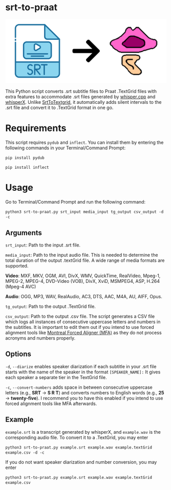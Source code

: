 # srt-to-praat
<p align="center">
<img src="https://github.com/yeungpinghei/srt-to-praat/blob/main/figures/logo.png" alt="srt-to-praat" width="700">
</p>

This Python script converts .srt subtitle files to Praat .TextGrid files with extra features to accommodate .srt files generated by [whisper.cpp](https://github.com/ggerganov/whisper.cpp) and [whisperX](https://github.com/m-bain/whisperX). Unlike [SrtToTextgrid](https://github.com/rctatman/SrtToTextgrid/tree/master), it automatically adds silent intervals to the .srt file and convert it to .TextGrid format in one go.

# Requirements
This script requires `pydub` and `inflect`. You can install them by entering the following commands in your Terminal/Command Prompt:
```
pip install pydub
```
```
pip install inflect
```

# Usage
Go to Terminal/Command Prompt and run the following command:
```
python3 srt-to-praat.py srt_input media_input tg_output csv_output -d -c
```
## Arguments
`srt_input`: Path to the input .srt file.

`media_input`: Path to the input audio file. This is needed to determine the total duration of the output .textGrid file. A wide range of media formats are supported.

**Video**: MXF, MKV, OGM, AVI, DivX, WMV, QuickTime, RealVideo, Mpeg-1, MPEG-2, MPEG-4, DVD-Video (VOB), DivX, XviD, MSMPEG4, ASP, H.264 (Mpeg-4 AVC)

**Audio**: OGG, MP3, WAV, RealAudio, AC3, DTS, AAC, M4A, AU, AIFF, Opus.

`tg_output`: Path to the output .TextGrid file.

`csv_output`: Path to the output .csv file. The script generates a CSV file which logs all instances of consecutive uppercase letters and numbers in the subtitles. It is important to edit them out if you intend to use forced alignment tools like [Montreal Forced Aligner (MFA)](https://montreal-forced-aligner.readthedocs.io/) as they do not process acronyms and numbers properly.

## Options
`-d`, `--diarize` enables speaker diarization if each subtitle in your .srt file starts with the name of the speaker in the format `[SPEAKER_NAME]:` It gives each speaker a separate tier in the TextGrid file.

`-c`, `--convert-numbers` adds space in between consecutive uppercase letters (e.g., **SRT** → **S R T**) and converts numbers to English words (e.g., **25** → **twenty-five**). I recommend you to have this enabled if you intend to use forced alignment tools like MFA afterwards.

## Example
`example.srt` is a transcript generated by whisperX, and `example.wav` is the corresponding audio file. To convert it to a .TextGrid, you may enter
```
python3 srt-to-praat.py example.srt example.wav example.textGrid example.csv -d -c
```
If you do not want speaker diarization and number conversion, you may enter
```
python3 srt-to-praat.py example.srt example.wav example.textGrid example.csv
```
